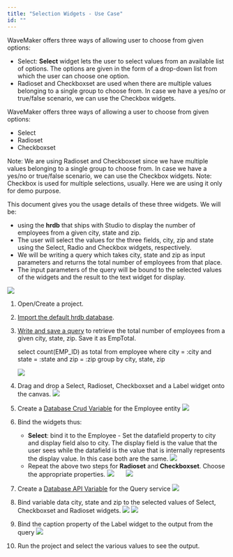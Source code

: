 ```yaml
---
title: "Selection Widgets - Use Case"
id: ""
---
```


WaveMaker offers three ways of allowing user to choose from given options:

- Select: **Select** widget lets the user to select values from an available list of options. The options are given in the form of a drop-down list from which the user can choose one option.
- Radioset and Checkboxset are used when there are multiple values belonging to a single group to choose from. In case we have a yes/no or true/false scenario, we can use the Checkbox widgets.

WaveMaker offers three ways of allowing a user to choose from given options:

- Select
- Radioset
- Checkboxset

Note: We are using Radioset and Checkboxset since we have multiple values belonging to a single group to choose from. In case we have a yes/no or true/false scenario, we can use the Checkbox widgets. Note: Checkbox is used for multiple selections, usually. Here we are using it only for demo purpose.

This document gives you the usage details of these three widgets. We will be:

- using the **hrdb** that ships with Studio to display the number of employees from a given city, state and zip.
- The user will select the values for the three fields, city, zip and state using the Select, Radio and Checkbox widgets, respectively.
- We will be writing a query which takes city, state and zip as input parameters and returns the total number of employees from that place.
- The input parameters of the query will be bound to the selected values of the widgets and the result to the text widget for display.

[![](/learn/assets/selection_run2.png)](/learn/assets/selection_run2.png)

1. Open/Create a project.
2. [Import the default hrdb database](/learn/app-development/services/database-services/working-with-databases/).
3. [Write and save a query](/learn/app-development/services/database-services/working-with-queries) to retrieve the total number of employees from a given city, state, zip. Save it as EmpTotal.
    
    select count(EMP\_ID) as total
    from employee
    where city = :city and state = :state and zip = :zip
    group by city, state, zip
    
    [![](/learn/assets/selection_query.png)](/learn/assets/selection_query.png)
4. Drag and drop a Select, Radioset, Checkboxset and a Label widget onto the canvas. [![](/learn/assets/selection_design.png)](/learn/assets/selection_design.png)
5. Create a [Database Crud Variable](/learn/assets/var_sel.png) for the Employee entity [![](/learn/assets/selection_lv.png)](/learn/assets/selection_lv.png)
6. Bind the widgets thus:
    - **Select**: bind it to the Employee - Set the datafield property to city and display field also to city. The display field is the value that the user sees while the datafield is the value that is internally represents the display value. In this case both are the same. [![](/learn/assets/selection_sel_prop.png)](/learn/assets/selection_sel_prop.png)
    - Repeat the above two steps for **Radioset** and **Checkboxset**. Choose the appropriate properties. [![](/learn/assets/selection_check_prop.png)](/learn/assets/selection_check_prop.png)       [![](/learn/assets/selection_radio_prop.png)](/learn/assets/selection_radio_prop.png)
7. Create a [Database API Variable](/learn/assets/var_sel.png) for the Query service [![](/learn/assets/selection_sv.png)](/learn/assets/selection_sv.png)
8. Bind variable data city, state and zip to the selected values of Select, Checkboxset and Radioset widgets. [![](/learn/assets/selection_SV_data.png)](/learn/assets/selection_SV_data.png) [![](/learn/assets/selection_SV_bind.png)](/learn/assets/selection_SV_bind.png)
9. Bind the caption property of the Label widget to the output from the query [![](/learn/assets/selection_text.png)](/learn/assets/selection_text.png)
10. Run the project and select the various values to see the output.
